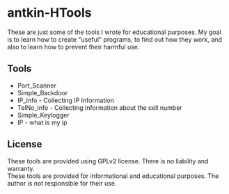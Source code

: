# antkin-HTools

These are just some of the tools I wrote for educational purposes. My goal is to learn how to create "useful" programs, to find out how they work, and also to learn how to prevent their harmful use.

## Tools
- Port_Scanner  
- Simple_Backdoor  
- IP_Info - Collecting IP Information  
- TelNo_info - Collecting information about the cell number  
- Simple_Keylogger  
- IP - what is my ip  

## License
These tools are provided using GPLv2 license. There is no liability and warranty.  
These tools are provided for informational and educational purposes. The author is not responsible for their use.
